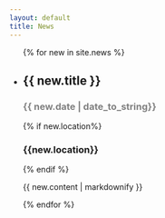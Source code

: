 ```yaml
---
layout: default
title: News
---
```


<ul>
  {% for new in site.news %}
    <li>
      <h2>{{ new.title }}</h2>
      <h3 style="color: #808080;">{{ new.date | date_to_string}}</h3>
      {% if new.location%}<h3>{{new.location}}</h3>{% endif %}
      <p>{{ new.content | markdownify }}</p>
    </li>
  {% endfor %}
</ul>